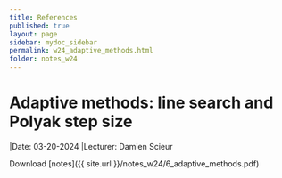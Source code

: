 ```yaml
---
title: References
published: true
layout: page
sidebar: mydoc_sidebar
permalink: w24_adaptive_methods.html
folder: notes_w24
---
```



# Adaptive methods: line search and Polyak step size

|Date: 03-20-2024
|Lecturer: Damien Scieur

Download [notes]({{ site.url }}/notes_w24/6_adaptive_methods.pdf)